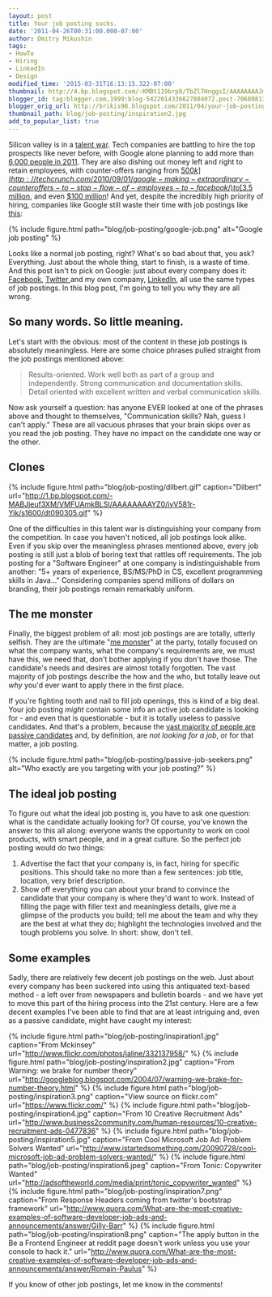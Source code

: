 ```yaml
---
layout: post
title: Your job posting sucks.
date: '2011-04-26T00:31:00.000-07:00'
author: Dmitry Mikushin
tags:
- HowTo
- Hiring
- LinkedIn
- Design
modified_time: '2015-03-31T16:13:15.322-07:00'
thumbnail: http://4.bp.blogspot.com/-KMBt119brp8/TbZl7HnggsI/AAAAAAAAJmk/1FavH46IMVo/s72-c/job-description2.png
blogger_id: tag:blogger.com,1999:blog-5422014336627804072.post-7068081386807359560
blogger_orig_url: http://brikis98.blogspot.com/2011/04/your-job-posting-sucks.html
thumbnail_path: blog/job-posting/inspiration2.jpg
add_to_popular_list: true
---
```


Silicon valley is in a [talent war](http://www.focus.com/images/view/42092/). 
Tech companies are battling to hire the top prospects like never before, with 
Google alone planning to add more than [6,000 people in 
2011](http://money.cnn.com/2011/01/25/technology/google_hiring/index.htm). 
They are also dishing out money left and right to retain employees, with 
counter-offers ranging from 
[$500k](http://techcrunch.com/2010/09/01/google-making-extraordinary-counteroffers-to-stop-flow-of-employees-to-facebook/) 
to [$3.5 
million](http://techcrunch.com/2010/11/11/google-offers-staff-engineer-3-5-million-to-turn-down-facebook-offer/), 
and even [$100 
million](http://techcrunch.com/2011/04/06/google-said-to-have-high-level-mole-at-twitter-makes-massive-counteroffers-to-retain-employees/)! 
And yet, despite the incredibly high priority of hiring, companies like Google 
still waste their time with job postings like 
[this](http://www.google.com/intl/en/jobs/uslocations/mountain-view/product/product-management-leader-publishing-mountain-view/index.html): 

{% include figure.html path="blog/job-posting/google-job.png" alt="Google job posting" %}

Looks like a normal job posting, right? What's so bad about that, you ask? 
Everything. Just about the whole thing, start to finish, is a waste of time. 
And this post isn't to pick on Google: just about every company does it: 
[Facebook](http://www.facebook.com/careers/department.php?dept=engineering&amp;req=123318644345532), 
[Twitter ](https://twitter.com/job.html?jvi=oevyVfwW,Job)and my own company, 
[LinkedIn](http://www.linkedin.com/jobs?viewJob=&amp;jobId=1463586&amp;srchIndex=19&amp;trk=njsrch_hits&amp;goback=.fjs_*1_*1_%22linkedin%22_Y_*1_*1_*1_2_R_true_*2_*2_*2_*2_*2_*2_*2_*2), 
all use the same types of job postings. In this blog post, I'm going to tell 
you why they are all wrong. 

## So many words. So little meaning. 

Let's start with the obvious: most of the content in these job postings is 
absolutely meaningless. Here are some choice phrases pulled straight from the 
job postings mentioned above: 

<blockquote>
  Results-oriented.  
  Work well both as part of a group and independently.  
  Strong communication and documentation skills.  
  Detail oriented with excellent written and verbal communication skills. 
</blockquote>

Now ask yourself a question: has anyone EVER looked at one of the 
phrases above and thought to themselves, "Communication skills? Nah, guess I 
can't apply." These are all vacuous phrases that your brain skips over as you 
read the job posting. They have no impact on the candidate one way or the 
other. 

## Clones 

{% include figure.html path="blog/job-posting/dilbert.gif" caption="Dilbert" url="http://1.bp.blogspot.com/-MABJjeuf3XM/VMFUAmkBLSI/AAAAAAAAYZ0/iyV581r-Yik/s1600/dt090305.gif" %}

One of the difficulties in this talent war is distinguishing your company from 
the competition. In case you haven't noticed, all job postings look alike. 
Even if you skip over the meaningless phrases mentioned above, every job 
posting is still just a blob of boring text that rattles off requirements. The 
job posting for a "Software Engineer" at one company is indistinguishable from 
another: "5+ years of experience, BS/MS/PhD in CS, excellent programming 
skills in Java..." Considering companies spend millions of dollars on 
branding, their job postings remain remarkably uniform. 

## The me monster 

Finally, the biggest problem of all: most job postings are are totally, 
utterly selfish. They are the ultimate "[me 
monster](http://www.youtube.com/watch?v=ruBUSZ2ctyw)" at the party, totally 
focused on what the company wants, what the company's requirements are, we 
must have this, we need that, don't bother applying if you don't have those. 
The candidate's needs and desires are almost totally forgotten. The vast 
majority of job postings describe the how and the who, but totally leave out 
*why* you'd ever want to apply there in the first place. 

If you're fighting tooth and nail to fill job openings, this is kind of a big 
deal. Your job posting *might* contain some info an active job candidate is 
looking for - and even that is questionable - but it is totally useless to 
passive candidates. And that's a problem, because the [vast majority of people 
are passive 
candidates](http://talent.linkedin.com/blog/index.php/2010/12/adler_whitepaper/) 
and, by definition, are *not looking for a job*, or for that matter, a job 
posting. 

{% include figure.html path="blog/job-posting/passive-job-seekers.png" alt="Who exactly are you targeting with your job posting?" %}

## The ideal job posting 

To figure out what the ideal job posting is, you have to ask one question: 
what is the candidate actually looking for? Of course, you've known the answer 
to this all along: everyone wants the opportunity to work on cool products, 
with smart people, and in a great culture. So the perfect job posting would do 
two things: 

1.  Advertise the fact that your company is, in fact, hiring for specific 
positions. This should take no more than a few sentences: job title, location, 
very brief description. 
1. Show off everything you can about your brand to convince the candidate that 
your company is where they'd want to work. 
Instead of filling the page with filler text and meaningless details, give me 
a glimpse of the products you build; tell me about the team and why they are 
the best at what they do; highlight the technologies involved and the tough 
problems you solve. In short: show, don't tell. 

## Some examples 

Sadly, there are relatively few decent job postings on the web. Just about 
every company has been suckered into using this antiquated text-based method - 
a left over from newspapers and bulletin boards - and we have yet to move this 
part of the hiring process into the 21st century. Here are a few decent 
examples I've been able to find that are at least intriguing and, even as a 
passive candidate, might have caught my interest: 

{% include figure.html path="blog/job-posting/inspiration1.jpg" caption="From Mckinsey" url="http://www.flickr.com/photos/jaline/332137958/" %}
{% include figure.html path="blog/job-posting/inspiration2.jpg" caption="From Warning: we brake for number theory" url="http://googleblog.blogspot.com/2004/07/warning-we-brake-for-number-theory.html" %}
{% include figure.html path="blog/job-posting/inspiration3.png" caption="View source on flickr.com" url="https://www.flickr.com/" %}
{% include figure.html path="blog/job-posting/inspiration4.jpg" caption="From 10 Creative Recruitment Ads" url="http://www.business2community.com/human-resources/10-creative-recruitment-ads-0477836" %}
{% include figure.html path="blog/job-posting/inspiration5.jpg" caption="From Cool Microsoft Job Ad: Problem Solvers Wanted" url="http://www.istartedsomething.com/20090728/cool-microsoft-job-ad-problem-solvers-wanted/" %}
{% include figure.html path="blog/job-posting/inspiration6.jpeg" caption="From Tonic: Copywriter Wanted" url="http://adsoftheworld.com/media/print/tonic_copywriter_wanted" %}
{% include figure.html path="blog/job-posting/inspiration7.png" caption="From Response Headers coming from twitter's bootstrap framework" url="http://www.quora.com/What-are-the-most-creative-examples-of-software-developer-job-ads-and-announcements/answer/Gilly-Barr" %}
{% include figure.html path="blog/job-posting/inspiration8.png" caption="The apply button in the Be a Frontend Engineer at reddit page doesn't work unless you use your console to hack it." url="http://www.quora.com/What-are-the-most-creative-examples-of-software-developer-job-ads-and-announcements/answer/Romain-Paulus" %}

If you know of other job postings, let me know in the comments! 